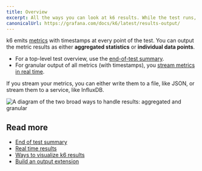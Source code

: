 ```yaml
---
title: Overview
excerpt: All the ways you can look at k6 results. While the test runs, after the test runs, on an external platform, as summary statistics.
canonicalUrl: https://grafana.com/docs/k6/latest/results-output/
---
```


k6 emits [metrics](/using-k6/metrics) with timestamps at every point of the test.
You can output the metric results as either **aggregated statistics** or **individual data points**.

- For a top-level test overview, use the [end-of-test summary](../end-of-test).
- For granular output of all metrics (with timestamps), you [stream metrics in real time](../real-time).

If you stream your metrics, you can either write them to a file, like JSON, or stream them to a service, like InfluxDB.

![A diagram of the two broad ways to handle results: aggregated and granular](./images/k6-results-diagram.png)


## Read more
- [End of test summary](../end-of-test)
- [Real time results](../real-time)
- [Ways to visualize k6 results](https://k6.io/blog/ways-to-visualize-k6-results/)
- [Build an output extension](/extensions/get-started/create/output-extensions/)